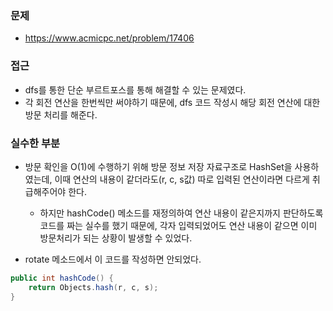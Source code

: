 ### 문제
- https://www.acmicpc.net/problem/17406

### 접근
- dfs를 통한 단순 부르트포스를 통해 해결할 수 있는 문제였다.
- 각 회전 연산을 한번씩만 써야하기 때문에, dfs 코드 작성시 해당 회전 연산에 대한 방문 처리를 해준다.

### 실수한 부분
- 방문 확인을 O(1)에 수행하기 위해 방문 정보 저장 자료구조로 HashSet을 사용하였는데, 이때 연산의 내용이 같더라도(r, c, s값) 따로 입력된 연산이라면 다르게 취급해주어야 한다.
  - 하지만 hashCode() 메소드를 재정의하여 연산 내용이 같은지까지 판단하도록 코드를 짜는 실수를 했기 때문에, 각자 입력되었어도 연산 내용이 같으면 이미 방문처리가 되는 상황이 발생할 수 있었다.

- rotate 메소드에서 이 코드를 작성하면 안되었다.
```java
public int hashCode() {
    return Objects.hash(r, c, s);
}
```
